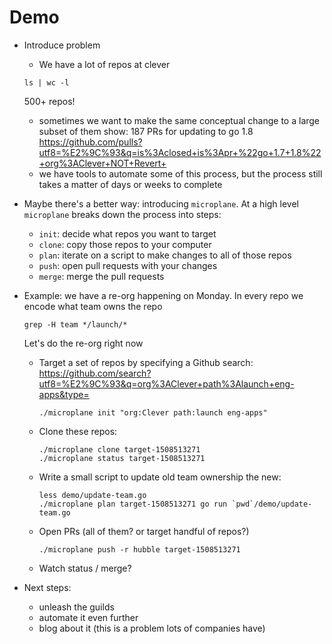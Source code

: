 # Demo

- Introduce problem
  - We have a lot of repos at clever
  ```
  ls | wc -l
  ```
  500+ repos!
  - sometimes we want to make the same conceptual change to a large subset of them
  show: 187 PRs for updating to go 1.8 https://github.com/pulls?utf8=%E2%9C%93&q=is%3Aclosed+is%3Apr+%22go+1.7+1.8%22+org%3AClever+NOT+Revert+
  - we have tools to automate some of this process, but the process still takes
    a matter of days or weeks to complete

- Maybe there's a better way: introducing `microplane`.
  At a high level `microplane` breaks down the process into steps:
  - `init`: decide what repos you want to target
  - `clone`: copy those repos to your computer
  - `plan`: iterate on a script to make changes to all of those repos
  - `push`: open pull requests with your changes
  - `merge`: merge the pull requests

- Example: we have a re-org happening on Monday.
  In every repo we encode what team owns the repo
  ```
  grep -H team */launch/*
  ```
  Let's do the re-org right now
  - Target a set of repos by specifying a Github search: https://github.com/search?utf8=%E2%9C%93&q=org%3AClever+path%3Alaunch+eng-apps&type=
    ```
    ./microplane init "org:Clever path:launch eng-apps"
    ```
  - Clone these repos:
    ```
    ./microplane clone target-1508513271
    ./microplane status target-1508513271
    ```
  - Write a small script to update old team ownership the new:
    ```
    less demo/update-team.go
    ./microplane plan target-1508513271 go run `pwd`/demo/update-team.go
    ```
  - Open PRs (all of them? or target handful of repos?)
    ```
    ./microplane push -r hubble target-1508513271
    ```
  - Watch status / merge?

- Next steps:
  - unleash the guilds
  - automate it even further
  - blog about it (this is a problem lots of companies have)

